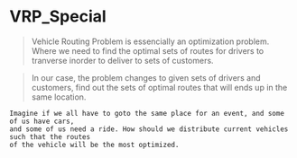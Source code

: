 # VRP_Special

> Vehicle Routing Problem is essencially an optimization problem. Where we need to find the optimal sets of routes for drivers to tranverse inorder to deliver to sets of customers.

> In our case, the problem changes to given sets of drivers and customers, find out the sets of optimal routes that will ends up in the same location. 


    Imagine if we all have to goto the same place for an event, and some of us have cars, 
    and some of us need a ride. How should we distribute current vehicles such that the routes
    of the vehicle will be the most optimized.
    
